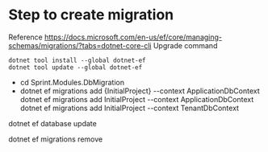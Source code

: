 ﻿# Step to create migration 
Reference https://docs.microsoft.com/en-us/ef/core/managing-schemas/migrations/?tabs=dotnet-core-cli
Upgrade command
```
dotnet tool install --global dotnet-ef
dotnet tool update --global dotnet-ef
```

- cd Sprint.Modules.DbMigration
- dotnet ef migrations add {InitialProject} --context ApplicationDbContext
dotnet ef migrations add InitialProject --context ApplicationDbContext
dotnet ef migrations add InitialProject --context TenantDbContext

dotnet ef database update

dotnet ef migrations remove
